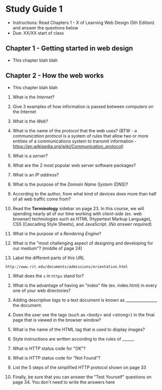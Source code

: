 # Study Guide 1

- Instructions: Read Chapters 1 - X of Learning Web Design (5th Edition) and answer the questions below
- Due: XX/XX start of class


## Chapter 1 - Getting started in web design
- This chapter blah blah

## Chapter 2 - How the web works

- This chapter blah blah

1. What is the *Internet*?

1. Give 3 examples of how information is passed between computers on the Internet

1. What is the *Web*?

1. What is the name of the *protocol* that the web uses? (BTW - a *communication protocol* is a system of rules that allow two or more entities of a communications system to transmit information - https://en.wikipedia.org/wiki/Communication_protocol)

1. What is a *server*?

1. What are the 2 most popular web server software packages?

1. What is an *IP address*?

1. What is the purpose of the *Domain Name System* (DNS)?

1. According to the author, from what kind of devices does more than half of all web traffic come from?

1. Read the **Terminology** sidebar on page 23. In this course, we will spending nearly all of our time working with  *client-side* (ex. web browser) technologies such as HTML (Hypertext Markup Language), CSS (Cascading Style Sheets), and JavaScript. (*No answer required*)

1. What is the purpose of a *Rendering Engine*?

1. What is the "most challenging aspect of designing and developing for our medium"? (middle of page 24)

1. Label the different parts of this URL

`http://www.rit.edu/documents/admissions/orientation.html`

1. What does the `s` in `https` stand for?

1. What is the advantage of having an "index" file (ex. index.html) in every one of your web directories?

1. Adding descriptive *tags* to a text document is known as ________________ the document.

1. Does the user see the tags (such as &lt;body> and &lt;strong>) in the final page that is viewed in the browser window?

1. What is the name of the HTML tag that is used to display images? 

1. Style instructions are written according to the rules of  ______

1. What is HTTP status code for "OK"? 

1. What is HTTP status code for "Not Found"? 

1. List the 5 steps of the simplified HTTP protocol shown on page 33

1. Finally, be sure that you can answer the "Test Yourself" questions on page 34. You don't need to write the answers here
